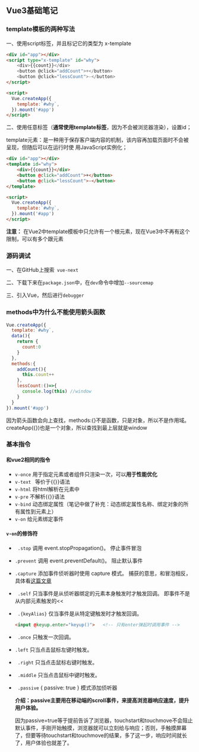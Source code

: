 ## Vue3基础笔记

### template模板的两种写法

一、使用script标签，并且标记它的类型为 x-template

```html
<div id="app"></div>
<script type="x-template" id="why">
    <div>{{count}}</div>
    <button @click="addCount">+</button>
    <button @click="lessCount">-</button>
</script>

<script>
  Vue.createApp({
    template:`#why`,
  }).mount('#app')
</script>
```

二、使用任意标签（**通常使用template标签**，因为不会被浏览器渲染），设置id； 

template元素：是一种用于保存客户端内容的机制，该内容再加载页面时不会被呈现，但随后可以在运行时使 用JavaScript实例化；

```html
<div id="app"></div>
<template id="why">
    <div>{{count}}</div>
    <button @click="addCount">+</button>
    <button @click="lessCount">-</button>
</template>

<script>
  Vue.createApp({
    template:`#why`,
  }).mount('#app')
</script>
```

**注意：** 在Vue2中template模板中只允许有一个根元素，现在Vue3中不再有这个限制，可以有多个跟元素

### 源码调试

一、在GitHub上搜索` vue-next` 

二、下载下来在`package.json`中，在`dev`命令中增加`--sourcemap` 

三、引入Vue，然后进行`debugger`

### methods中为什么不能使用箭头函数

```js
Vue.createApp({
  template:`#why`,
  data(){
    return {
      count:0
    }
  },
  methods:{
    addCount(){
      this.count++
    },
    lessCount:()=>{
      console.log(this) //window    
    }
  }
}).mount('#app')
```

因为箭头函数会向上查找，methods:{}不是函数，只是对象，所以不是作用域。createApp({})也是一个对象，所以查找到最上层就是window

### 基本指令

#### 和vue2相同的指令

* `v-once`   用于指定元素或者组件只渲染一次，可以**用于性能优化**
* `v-text `   等价于{{}}语法
* `v-html`   将html解析在元素中
* `v-pre`      不解析{{}}语法
* `v-bind`    动态绑定属性（笔记中做了补充：动态绑定属性名称、绑定对象的所有属性到元素上）
* `v-on`         给元素绑定事件



#### `v-on`的修饰符

* ` .stop`                   调用 event.stopPropagation()。  停止事件冒泡

* `.prevent`           调用 event.preventDefault()。     阻止默认事件

* `.capture`           添加事件侦听器时使用 capture 模式。   捕获的意思，和冒泡相反，具体看[这篇文章](https://blog.csdn.net/catascdd/article/details/108273931)

* ` .self`                   只当事件是从侦听器绑定的元素本身触发时才触发回调。 即事件不是从内部元素触发的<<

* ` .{keyAlias}`    仅当事件是从特定键触发时才触发回调。

  ```html
  <input @keyup.enter="keyup()">   <!-- 只有enter弹起时调用事件 -->
  ```

* ` .once`                   只触发一次回调。 

* `.left`                  只当点击鼠标左键时触发。 

* ` .right`                 只当点击鼠标右键时触发。 

* ` .middle`              只当点击鼠标中键时触发。 

* ` .passive`            { passive: true } 模式添加侦听器

  **介绍：passive主要用在移动端的scroll事件，来提高浏览器响应速度，提升用户体验。**

  因为passive=true等于提前告诉了浏览器，touchstart和touchmove不会阻止默认事件，手刚开始触摸，浏览器就可以立刻给与响应；否则，手触摸屏幕了，但要等待touchstart和touchmove的结果，多了这一步，响应时间就长了，用户体验也就差了。
  


